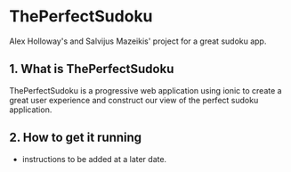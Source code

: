 # ThePerfectSudoku

Alex Holloway's and Salvijus Mazeikis' project for a great sudoku app.

## 1. What is ThePerfectSudoku

ThePerfectSudoku is a progressive web application using ionic to create a great user experience and construct our view of the perfect sudoku application.

## 2. How to get it running

   - instructions to be added at a later date.